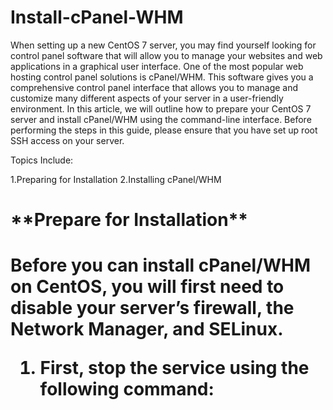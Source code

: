 # Install-cPanel-WHM

When setting up a new CentOS 7 server, you may find yourself looking for control panel software that will allow you to manage your websites and web applications in a graphical user interface. One of the most popular web hosting control panel solutions is cPanel/WHM. This software gives you a comprehensive control panel interface that allows you to manage and customize many different aspects of your server in a user-friendly environment. In this article, we will outline how to prepare your CentOS 7 server and install cPanel/WHM using the command-line interface. Before performing the steps in this guide, please ensure that you have set up root SSH access on your server.

Topics Include:

 1.Preparing for Installation
 2.Installing cPanel/WHM


<h1>**Prepare for Installation**<h1>
Before you can install cPanel/WHM on CentOS, you will first need to disable your server’s firewall, the Network Manager, and SELinux.  

1. First, stop the service using the following command:
